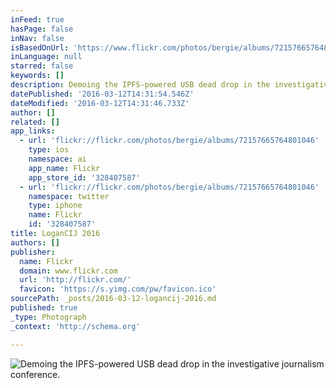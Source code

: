 ```yaml
---
inFeed: true
hasPage: false
inNav: false
isBasedOnUrl: 'https://www.flickr.com/photos/bergie/albums/72157665764801046'
inLanguage: null
starred: false
keywords: []
description: Demoing the IPFS-powered USB dead drop in the investigative journalism conference.
datePublished: '2016-03-12T14:31:54.546Z'
dateModified: '2016-03-12T14:31:46.733Z'
author: []
related: []
app_links:
  - url: 'flickr://flickr.com/photos/bergie/albums/72157665764801046'
    type: ios
    namespace: ai
    app_name: Flickr
    app_store_id: '328407587'
  - url: 'flickr://flickr.com/photos/bergie/albums/72157665764801046'
    namespace: twitter
    type: iphone
    name: Flickr
    id: '328407587'
title: LoganCIJ 2016
authors: []
publisher:
  name: Flickr
  domain: www.flickr.com
  url: 'http://flickr.com/'
  favicon: 'https://s.yimg.com/pw/favicon.ico'
sourcePath: _posts/2016-03-12-logancij-2016.md
published: true
_type: Photograph
_context: 'http://schema.org'

---
```

![Demoing the IPFS-powered USB dead drop in the investigative journalism conference.](https://s3-us-west-2.amazonaws.com/the-grid-img/p/3919ca26f385a79725fa3a87156f52f378670c5a.jpg)